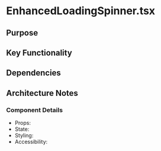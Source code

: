 # EnhancedLoadingSpinner.tsx

## Purpose

## Key Functionality

## Dependencies

## Architecture Notes

### Component Details
- Props: 
- State: 
- Styling: 
- Accessibility: 

